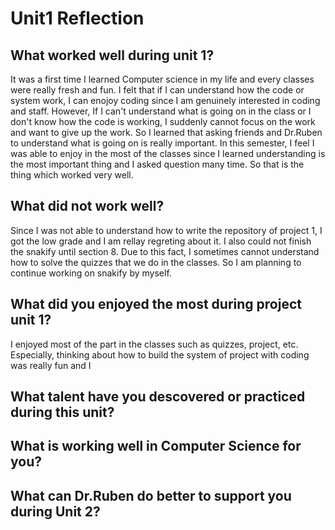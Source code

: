# Unit1 Reflection
## What worked well during unit 1?
It was a first time I learned Computer science in my life and every classes were really fresh and fun. I felt that if I can understand how the code or system work, I can enojoy coding since I am genuinely interested in coding and staff. However, If I can't understand what is going on in the class or I don't know how the code is working, I suddenly cannot focus on the work and want to give up the work. So I learned that asking friends and Dr.Ruben to understand what is going on is really important. In this semester, I feel I was able to enjoy in the most of the classes since I learned understanding is the most important thing and I asked question many time. So that is the thing which worked very well.
## What did not work well?
Since I was not able to understand how to write the repository of project 1, I got the low grade and I am rellay regreting about it. I also could not finish the snakify until section 8. Due to this fact, I sometimes cannot understand how to solve the quizzes that we do in the classes. So I am planning to continue working on snakify by myself.
## What did you enjoyed the most during project unit 1?
I enjoyed most of the part in the classes such as quizzes, project, etc. Especially, thinking about how to build the system of project with coding was really fun and I 
## What talent have you descovered or practiced during this unit?
## What is working well in Computer Science for you?
## What can Dr.Ruben do better to support you during Unit 2?

